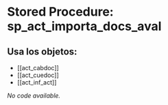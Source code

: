 # Stored Procedure: sp_act_importa_docs_aval

## Usa los objetos:
- [[act_cabdoc]]
- [[act_cuedoc]]
- [[act_inf_act]]

*No code available.*
